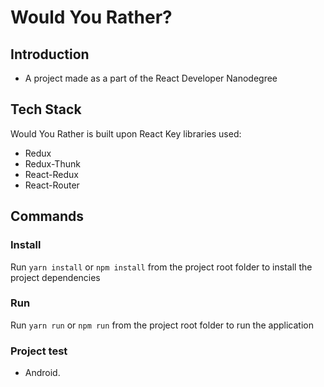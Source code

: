 # Would You Rather?

## Introduction

- A project made as a part of the React Developer Nanodegree

## Tech Stack

Would You Rather is built upon React
Key libraries used:

- Redux
- Redux-Thunk
- React-Redux
- React-Router

## Commands

### Install

Run `yarn install` or `npm install` from the project root folder to install the project dependencies

### Run

Run `yarn run` or `npm run` from the project root folder to run the application


### Project test
- Android. 
